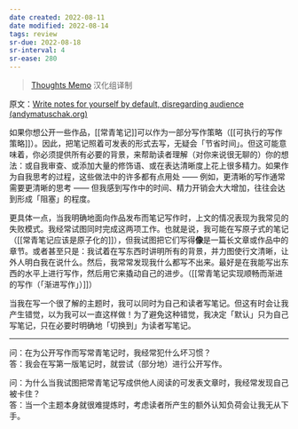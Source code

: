 ```yaml
---
date created: 2022-08-11
date modified: 2022-08-14
tags: review
sr-due: 2022-08-18
sr-interval: 4
sr-ease: 280
---
```


<!--我的理解:: 写笔记为为了让自己更好地思考。写长文是为了把思想和观点更准确地传递给读者。后者往往需要花很多精力去遣词造句视图更准确表达，毕竟人与人之间的知识面和三观永远是有差异的。但写笔记就不需要花额外时间做这些可能对自己是无用功的事情，毕竟核心是帮助自己更好地思考，而不是更好地表达。但写长文的技能可不能丢，毕竟交流能力是我们立足社会的元技能。写笔记对内，写长文对外，而80%以上的时间，我们的创作应该是对内的，自省的。-->

> [Thoughts Memo](https://paratranz.cn/projects/3131) 汉化组译制

原文：[Write notes for yourself by default, disregarding audience (andymatuschak.org)](https://notes.andymatuschak.org/z8AfCaQJdp852orumhXPxHb3r278FHA9xZN8J)

如果你想公开一些作品，[[常青笔记]]可以作为一部分写作策略（[[可执行的写作策略]]）。因此，把笔记照着可发表的形式去写，无疑会「节省时间」。但这可能意味着，你必须提供所有必要的背景，来帮助读者理解（对你来说很无聊的）你的想法：或自我审查、或添加大量的修饰语、或在表达清晰度上花上很多精力。如果作为自我思考的过程，这些做法中的许多都有点用处 —— 例如，更清晰的写作通常需要更清晰的思考 —— 但我感到写作中的时间、精力开销会大大增加，往往会达到形成「阻塞」的程度。

更具体一点，当我明确地面向作品发布而笔记写作时，上文的情况表现为我常见的失败模式。我经常试图同时完成这两项工作。也就是说，我可能在写原子式的笔记（[[常青笔记应该是原子化的]]），但我试图把它们写得**像**是一篇长文章或作品中的章节。或者甚至只是：我试着在写东西时讲明所有的背景，并力图使行文清晰，让外人明白我在说什么。然后，我常常发现我什么都写不出来。最好是在我能写出东西的水平上进行写作，然后用它来撬动自己的进步。（[[常青笔记实现顺畅而渐进的写作（「渐进写作」）]]）

当我在写一个很了解的主题时，我可以同时为自己和读者写笔记。但这有时会让我产生错觉，以为我可以一直这样做！为了避免这种错觉，我决定「默认」只为自己写笔记，只在必要时明确地「切换到」为读者写笔记。

___

问：在为公开写作而写常青笔记时，我经常犯什么坏习惯？  
答：我会在写第一版笔记时，就尝试（部分地）进行公开写作。

问：为什么当我试图把常青笔记写成供他人阅读的可发表文章时，我经常发现自己被卡住？  
答：当一个主题本身就很难提炼时，考虑读者所产生的额外认知负荷会让我无从下手。
